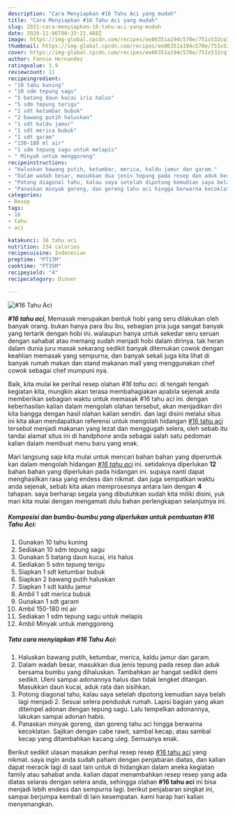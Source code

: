 ```yaml
---
description: "Cara Menyiapkan #16 Tahu Aci yang mudah"
title: "Cara Menyiapkan #16 Tahu Aci yang mudah"
slug: 2031-cara-menyiapkan-16-tahu-aci-yang-mudah
date: 2020-11-06T00:33:21.468Z
image: https://img-global.cpcdn.com/recipes/ee86351a194c570e/751x532cq70/16-tahu-aci-foto-resep-utama.jpg
thumbnail: https://img-global.cpcdn.com/recipes/ee86351a194c570e/751x532cq70/16-tahu-aci-foto-resep-utama.jpg
cover: https://img-global.cpcdn.com/recipes/ee86351a194c570e/751x532cq70/16-tahu-aci-foto-resep-utama.jpg
author: Fannie Hernandez
ratingvalue: 3.9
reviewcount: 11
recipeingredient:
- "10 tahu kuning"
- "10 sdm tepung sagu"
- "5 batang daun kucai iris halus"
- "5 sdm tepung terigu"
- "1 sdt ketumbar bubuk"
- "2 bawang putih haluskan"
- "1 sdt kaldu jamur"
- "1 sdt merica bubuk"
- "1 sdt garam"
- "150-180 ml air"
- "1 sdm tepung sagu untuk melapis"
- " Minyak untuk menggoreng"
recipeinstructions:
- "Haluskan bawang putih, ketumbar, merica, kaldu jamur dan garam."
- "Dalam wadah besar, masukkan dua jenis tepung pada resep dan aduk bersama bumbu yang dihaluskan. Tambahkan air hangat sedikit demi sedikit. Uleni sampai adonannya halus dan tidak lengket ditangan. Masukkan daun kucai, aduk rata dan sisihkan."
- "Potong diagonal tahu, kalau saya setelah dipotong kemudian saya belah lagi menjadi 2. Sesuai selera penduduk rumah. Lapisi bagian yang akan ditempel adonan dengan tepung sagu. Lalu tempelkan adonannya, lakukan sampai adonan habis."
- "Panaskan minyak goreng, dan goreng tahu aci hingga berwarna kecoklatan. Sajikan dengan cabe rawit, sambal kecap, atau sambal kecap yang ditambahkan kacang uleg. Semuanya enak."
categories:
- Resep
tags:
- 16
- tahu
- aci

katakunci: 16 tahu aci 
nutrition: 234 calories
recipecuisine: Indonesian
preptime: "PT13M"
cooktime: "PT35M"
recipeyield: "4"
recipecategory: Dinner

---
```



![#16 Tahu Aci](https://img-global.cpcdn.com/recipes/ee86351a194c570e/751x532cq70/16-tahu-aci-foto-resep-utama.jpg)

<b><i>#16 tahu aci</i></b>, Memasak merupakan bentuk hobi yang seru dilakukan oleh banyak orang. bukan hanya para ibu ibu, sebagian pria juga sangat banyak yang tertarik dengan hobi ini. walaupun hanya untuk sekedar seru seruan dengan sahabat atau memang sudah menjadi hobi dalam dirinya. tak heran dalam dunia juru masak sekarang sedikit banyak ditemukan cowok dengan keahlian memasak yang sempurna, dan banyak sekali juga kita lihat di banyak rumah makan dan stand makanan mall yang menggunakan chef cowok sebagai chef mumpuni nya.

Baik, kita mulai ke perihal resep olahan <i>#16 tahu aci</i>. di tengah tengah kegiatan kita, mungkin akan terasa membahagiakan apabila sejenak anda memberikan sebagian waktu untuk memasak #16 tahu aci ini. dengan keberhasilan kalian dalam mengolah olahan tersebut, akan menjadikan diri kita bangga dengan hasil olahan kalian sendiri. dan lagi disini melalui situs ini kita akan mendapatkan referensi untuk mengolah hidangan <u>#16 tahu aci</u> tersebut menjadi makanan yang lezat dan menggugah selera, oleh sebab itu tandai alamat situs ini di handphone anda sebagai salah satu pedoman kalian dalam membuat menu baru yang enak.




Mari langsung saja kita mulai untuk mencari bahan bahan yang diperuntuk kan dalam mengolah hidangan <u><i>#16 tahu aci</i></u> ini. setidaknya diperlukan <b>12</b> bahan bahan yang diperlukan pada hidangan ini. supaya nanti dapat menghasilkan rasa yang endess dan nikmat. dan juga sempatkan waktu anda sejenak, sebab kita akan memprosesnya antara lain dengan <b>4</b> tahapan. saya berharap segala yang dibutuhkan sudah kita miliki disini, yuk mari kita mulai dengan mengamati dulu bahan perlengkapan selanjutnya ini.

<!--inarticleads1-->

##### Komposisi dan bumbu-bumbu yang diperlukan untuk pembuatan #16 Tahu Aci:

1. Gunakan 10 tahu kuning
1. Sediakan 10 sdm tepung sagu
1. Gunakan 5 batang daun kucai, iris halus
1. Sediakan 5 sdm tepung terigu
1. Siapkan 1 sdt ketumbar bubuk
1. Siapkan 2 bawang putih haluskan
1. Siapkan 1 sdt kaldu jamur
1. Ambil 1 sdt merica bubuk
1. Gunakan 1 sdt garam
1. Ambil 150-180 ml air
1. Sediakan 1 sdm tepung sagu untuk melapis
1. Ambil  Minyak untuk menggoreng




<!--inarticleads2-->

##### Tata cara menyiapkan #16 Tahu Aci:

1. Haluskan bawang putih, ketumbar, merica, kaldu jamur dan garam.
1. Dalam wadah besar, masukkan dua jenis tepung pada resep dan aduk bersama bumbu yang dihaluskan. Tambahkan air hangat sedikit demi sedikit. Uleni sampai adonannya halus dan tidak lengket ditangan. Masukkan daun kucai, aduk rata dan sisihkan.
1. Potong diagonal tahu, kalau saya setelah dipotong kemudian saya belah lagi menjadi 2. Sesuai selera penduduk rumah. Lapisi bagian yang akan ditempel adonan dengan tepung sagu. Lalu tempelkan adonannya, lakukan sampai adonan habis.
1. Panaskan minyak goreng, dan goreng tahu aci hingga berwarna kecoklatan. Sajikan dengan cabe rawit, sambal kecap, atau sambal kecap yang ditambahkan kacang uleg. Semuanya enak.




Berikut sedikit ulasan masakan perihal resep resep <u>#16 tahu aci</u> yang nikmat. saya ingin anda sudah paham dengan penjabaran diatas, dan kalian dapat meracik lagi di saat lain untuk di hidangkan dalam aneka kegiatan family atau sahabat anda. kalian dapat menambahkan resep resep yang ada diatas selaras dengan selera anda, sehingga olahan <b>#16 tahu aci</b> ini bisa menjadi lebih endess dan sempurna lagi. berikut penjabaran singkat ini, sampai berjumpa kembali di lain kesempatan. kami harap hari kalian menyenangkan.
